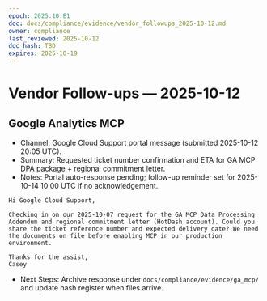 ```yaml
---
epoch: 2025.10.E1
doc: docs/compliance/evidence/vendor_followups_2025-10-12.md
owner: compliance
last_reviewed: 2025-10-12
doc_hash: TBD
expires: 2025-10-19
---
```


# Vendor Follow-ups — 2025-10-12

## Google Analytics MCP

- Channel: Google Cloud Support portal message (submitted 2025-10-12 20:05 UTC).
- Summary: Requested ticket number confirmation and ETA for GA MCP DPA package + regional commitment letter.
- Notes: Portal auto-response pending; follow-up reminder set for 2025-10-14 10:00 UTC if no acknowledgement.

```
Hi Google Cloud Support,

Checking in on our 2025-10-07 request for the GA MCP Data Processing Addendum and regional commitment letter (HotDash account). Could you share the ticket reference number and expected delivery date? We need the documents on file before enabling MCP in our production environment.

Thanks for the assist,
Casey
```

- Next Steps: Archive response under `docs/compliance/evidence/ga_mcp/` and update hash register when files arrive.
